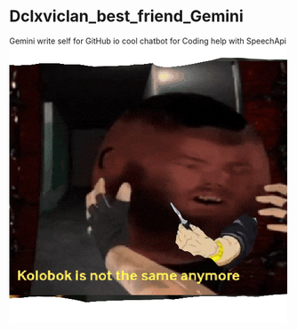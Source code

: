 # Dclxviclan_best_friend_Gemini
Gemini write self for GitHub io  cool chatbot for Coding help with SpeechApi
![](https://github.com/vo6i/Dclxviclan_best_friend_Gemini/blob/main/image5xxx.png) 
